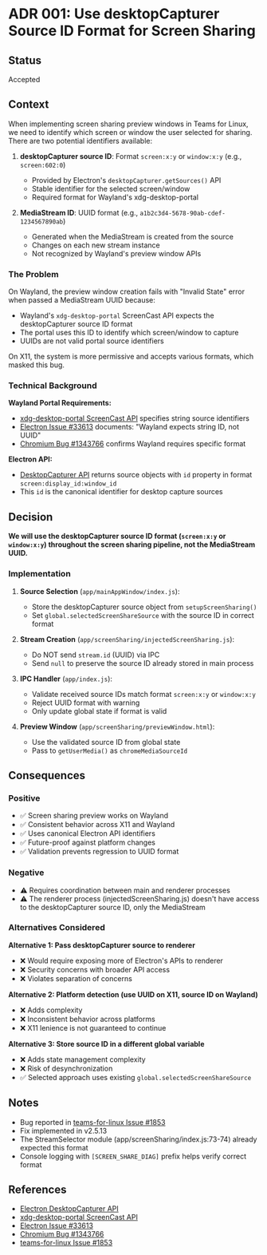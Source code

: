 # ADR 001: Use desktopCapturer Source ID Format for Screen Sharing

## Status

Accepted

## Context

When implementing screen sharing preview windows in Teams for Linux, we need to identify which screen or window the user selected for sharing. There are two potential identifiers available:

1. **desktopCapturer source ID**: Format `screen:x:y` or `window:x:y` (e.g., `screen:602:0`)
   - Provided by Electron's `desktopCapturer.getSources()` API
   - Stable identifier for the selected screen/window
   - Required format for Wayland's xdg-desktop-portal

2. **MediaStream ID**: UUID format (e.g., `a1b2c3d4-5678-90ab-cdef-1234567890ab`)
   - Generated when the MediaStream is created from the source
   - Changes on each new stream instance
   - Not recognized by Wayland's preview window APIs

### The Problem

On Wayland, the preview window creation fails with "Invalid State" error when passed a MediaStream UUID because:

- Wayland's `xdg-desktop-portal` ScreenCast API expects the desktopCapturer source ID format
- The portal uses this ID to identify which screen/window to capture
- UUIDs are not valid portal source identifiers

On X11, the system is more permissive and accepts various formats, which masked this bug.

### Technical Background

**Wayland Portal Requirements:**
- [xdg-desktop-portal ScreenCast API](https://flatpak.github.io/xdg-desktop-portal/#gdbus-org.freedesktop.portal.ScreenCast) specifies string source identifiers
- [Electron Issue #33613](https://github.com/electron/electron/issues/33613) documents: "Wayland expects string ID, not UUID"
- [Chromium Bug #1343766](https://bugs.chromium.org/p/chromium/issues/detail?id=1343766) confirms Wayland requires specific format

**Electron API:**
- [DesktopCapturer API](https://www.electronjs.org/docs/latest/api/desktop-capturer) returns source objects with `id` property in format `screen:display_id:window_id`
- This `id` is the canonical identifier for desktop capture sources

## Decision

**We will use the desktopCapturer source ID format (`screen:x:y` or `window:x:y`) throughout the screen sharing pipeline, not the MediaStream UUID.**

### Implementation

1. **Source Selection** (`app/mainAppWindow/index.js`):
   - Store the desktopCapturer source object from `setupScreenSharing()`
   - Set `global.selectedScreenShareSource` with the source ID in correct format

2. **Stream Creation** (`app/screenSharing/injectedScreenSharing.js`):
   - Do NOT send `stream.id` (UUID) via IPC
   - Send `null` to preserve the source ID already stored in main process

3. **IPC Handler** (`app/index.js`):
   - Validate received source IDs match format `screen:x:y` or `window:x:y`
   - Reject UUID format with warning
   - Only update global state if format is valid

4. **Preview Window** (`app/screenSharing/previewWindow.html`):
   - Use the validated source ID from global state
   - Pass to `getUserMedia()` as `chromeMediaSourceId`

## Consequences

### Positive

- ✅ Screen sharing preview works on Wayland
- ✅ Consistent behavior across X11 and Wayland
- ✅ Uses canonical Electron API identifiers
- ✅ Future-proof against platform changes
- ✅ Validation prevents regression to UUID format

### Negative

- ⚠️ Requires coordination between main and renderer processes
- ⚠️ The renderer process (injectedScreenSharing.js) doesn't have access to the desktopCapturer source ID, only the MediaStream

### Alternatives Considered

**Alternative 1: Pass desktopCapturer source to renderer**
- ❌ Would require exposing more of Electron's APIs to renderer
- ❌ Security concerns with broader API access
- ❌ Violates separation of concerns

**Alternative 2: Platform detection (use UUID on X11, source ID on Wayland)**
- ❌ Adds complexity
- ❌ Inconsistent behavior across platforms
- ❌ X11 lenience is not guaranteed to continue

**Alternative 3: Store source ID in a different global variable**
- ❌ Adds state management complexity
- ❌ Risk of desynchronization
- ✅ Selected approach uses existing `global.selectedScreenShareSource`

## Notes

- Bug reported in [teams-for-linux Issue #1853](https://github.com/IsmaelMartinez/teams-for-linux/issues/1853)
- Fix implemented in v2.5.13
- The StreamSelector module (app/screenSharing/index.js:73-74) already expected this format
- Console logging with `[SCREEN_SHARE_DIAG]` prefix helps verify correct format

## References

- [Electron DesktopCapturer API](https://www.electronjs.org/docs/latest/api/desktop-capturer)
- [xdg-desktop-portal ScreenCast API](https://flatpak.github.io/xdg-desktop-portal/#gdbus-org.freedesktop.portal.ScreenCast)
- [Electron Issue #33613](https://github.com/electron/electron/issues/33613)
- [Chromium Bug #1343766](https://bugs.chromium.org/p/chromium/issues/detail?id=1343766)
- [teams-for-linux Issue #1853](https://github.com/IsmaelMartinez/teams-for-linux/issues/1853)
